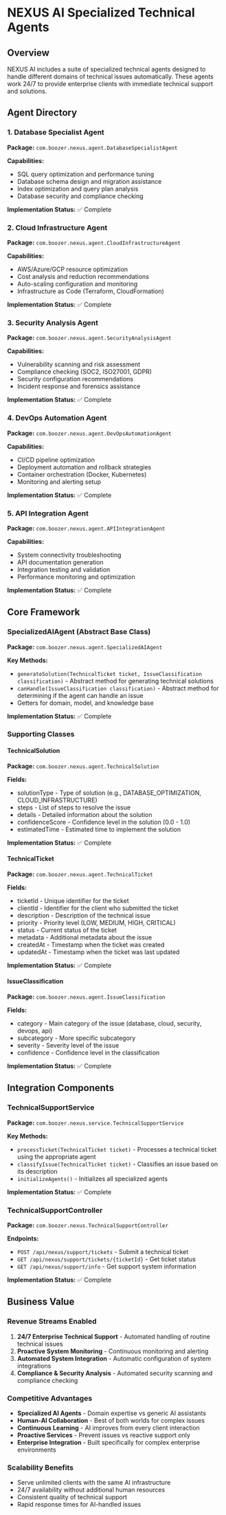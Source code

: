# NEXUS AI Specialized Technical Agents

## Overview
NEXUS AI includes a suite of specialized technical agents designed to handle different domains of technical issues automatically. These agents work 24/7 to provide enterprise clients with immediate technical support and solutions.

## Agent Directory

### 1. Database Specialist Agent
**Package:** `com.boozer.nexus.agent.DatabaseSpecialistAgent`

**Capabilities:**
- SQL query optimization and performance tuning
- Database schema design and migration assistance
- Index optimization and query plan analysis
- Database security and compliance checking

**Implementation Status:** ✅ Complete

### 2. Cloud Infrastructure Agent
**Package:** `com.boozer.nexus.agent.CloudInfrastructureAgent`

**Capabilities:**
- AWS/Azure/GCP resource optimization
- Cost analysis and reduction recommendations
- Auto-scaling configuration and monitoring
- Infrastructure as Code (Terraform, CloudFormation)

**Implementation Status:** ✅ Complete

### 3. Security Analysis Agent
**Package:** `com.boozer.nexus.agent.SecurityAnalysisAgent`

**Capabilities:**
- Vulnerability scanning and risk assessment
- Compliance checking (SOC2, ISO27001, GDPR)
- Security configuration recommendations
- Incident response and forensics assistance

**Implementation Status:** ✅ Complete

### 4. DevOps Automation Agent
**Package:** `com.boozer.nexus.agent.DevOpsAutomationAgent`

**Capabilities:**
- CI/CD pipeline optimization
- Deployment automation and rollback strategies
- Container orchestration (Docker, Kubernetes)
- Monitoring and alerting setup

**Implementation Status:** ✅ Complete

### 5. API Integration Agent
**Package:** `com.boozer.nexus.agent.APIIntegrationAgent`

**Capabilities:**
- System connectivity troubleshooting
- API documentation generation
- Integration testing and validation
- Performance monitoring and optimization

**Implementation Status:** ✅ Complete

## Core Framework

### SpecializedAIAgent (Abstract Base Class)
**Package:** `com.boozer.nexus.agent.SpecializedAIAgent`

**Key Methods:**
- `generateSolution(TechnicalTicket ticket, IssueClassification classification)` - Abstract method for generating technical solutions
- `canHandle(IssueClassification classification)` - Abstract method for determining if the agent can handle an issue
- Getters for domain, model, and knowledge base

**Implementation Status:** ✅ Complete

### Supporting Classes

#### TechnicalSolution
**Package:** `com.boozer.nexus.agent.TechnicalSolution`

**Fields:**
- solutionType - Type of solution (e.g., DATABASE_OPTIMIZATION, CLOUD_INFRASTRUCTURE)
- steps - List of steps to resolve the issue
- details - Detailed information about the solution
- confidenceScore - Confidence level in the solution (0.0 - 1.0)
- estimatedTime - Estimated time to implement the solution

**Implementation Status:** ✅ Complete

#### TechnicalTicket
**Package:** `com.boozer.nexus.agent.TechnicalTicket`

**Fields:**
- ticketId - Unique identifier for the ticket
- clientId - Identifier for the client who submitted the ticket
- description - Description of the technical issue
- priority - Priority level (LOW, MEDIUM, HIGH, CRITICAL)
- status - Current status of the ticket
- metadata - Additional metadata about the issue
- createdAt - Timestamp when the ticket was created
- updatedAt - Timestamp when the ticket was last updated

**Implementation Status:** ✅ Complete

#### IssueClassification
**Package:** `com.boozer.nexus.agent.IssueClassification`

**Fields:**
- category - Main category of the issue (database, cloud, security, devops, api)
- subcategory - More specific subcategory
- severity - Severity level of the issue
- confidence - Confidence level in the classification

**Implementation Status:** ✅ Complete

## Integration Components

### TechnicalSupportService
**Package:** `com.boozer.nexus.service.TechnicalSupportService`

**Key Methods:**
- `processTicket(TechnicalTicket ticket)` - Processes a technical ticket using the appropriate agent
- `classifyIssue(TechnicalTicket ticket)` - Classifies an issue based on its description
- `initializeAgents()` - Initializes all specialized agents

**Implementation Status:** ✅ Complete

### TechnicalSupportController
**Package:** `com.boozer.nexus.TechnicalSupportController`

**Endpoints:**
- `POST /api/nexus/support/tickets` - Submit a technical ticket
- `GET /api/nexus/support/tickets/{ticketId}` - Get ticket status
- `GET /api/nexus/support/info` - Get support system information

**Implementation Status:** ✅ Complete

## Business Value

### Revenue Streams Enabled
1. **24/7 Enterprise Technical Support** - Automated handling of routine technical issues
2. **Proactive System Monitoring** - Continuous monitoring and alerting
3. **Automated System Integration** - Automatic configuration of system integrations
4. **Compliance & Security Analysis** - Automated security scanning and compliance checking

### Competitive Advantages
- **Specialized AI Agents** - Domain expertise vs generic AI assistants
- **Human-AI Collaboration** - Best of both worlds for complex issues
- **Continuous Learning** - AI improves from every client interaction
- **Proactive Services** - Prevent issues vs reactive support only
- **Enterprise Integration** - Built specifically for complex enterprise environments

### Scalability Benefits
- Serve unlimited clients with the same AI infrastructure
- 24/7 availability without additional human resources
- Consistent quality of technical support
- Rapid response times for AI-handled issues